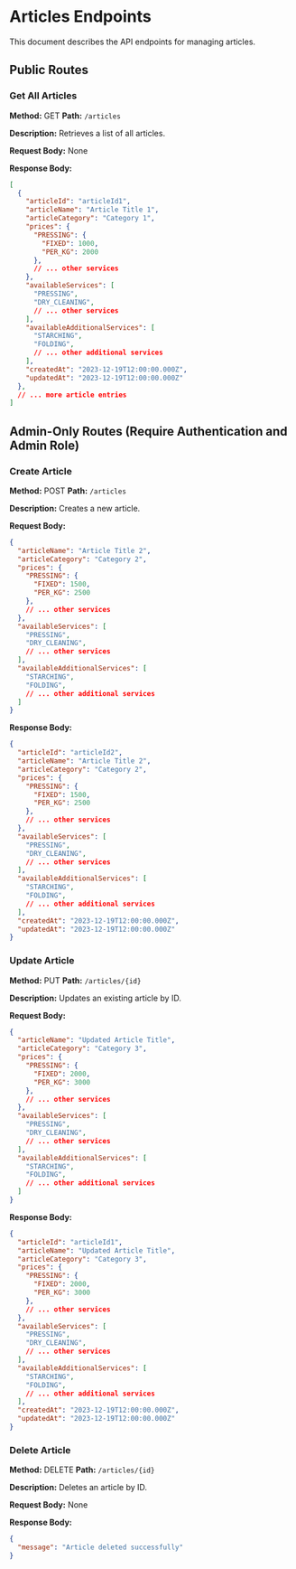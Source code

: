 # Articles Endpoints

This document describes the API endpoints for managing articles.

## Public Routes

### Get All Articles

**Method:** GET
**Path:** `/articles`

**Description:** Retrieves a list of all articles.

**Request Body:** None

**Response Body:**

```json
[
  {
    "articleId": "articleId1",
    "articleName": "Article Title 1",
    "articleCategory": "Category 1",
    "prices": {
      "PRESSING": {
        "FIXED": 1000,
        "PER_KG": 2000
      },
      // ... other services
    },
    "availableServices": [
      "PRESSING",
      "DRY_CLEANING",
      // ... other services
    ],
    "availableAdditionalServices": [
      "STARCHING",
      "FOLDING",
      // ... other additional services
    ],
    "createdAt": "2023-12-19T12:00:00.000Z",
    "updatedAt": "2023-12-19T12:00:00.000Z"
  },
  // ... more article entries
]
```

## Admin-Only Routes (Require Authentication and Admin Role)

### Create Article

**Method:** POST
**Path:** `/articles`

**Description:** Creates a new article.

**Request Body:**

```json
{
  "articleName": "Article Title 2",
  "articleCategory": "Category 2",
  "prices": {
    "PRESSING": {
      "FIXED": 1500,
      "PER_KG": 2500
    },
    // ... other services
  },
  "availableServices": [
    "PRESSING",
    "DRY_CLEANING",
    // ... other services
  ],
  "availableAdditionalServices": [
    "STARCHING",
    "FOLDING",
    // ... other additional services
  ]
}
```

**Response Body:**

```json
{
  "articleId": "articleId2",
  "articleName": "Article Title 2",
  "articleCategory": "Category 2",
  "prices": {
    "PRESSING": {
      "FIXED": 1500,
      "PER_KG": 2500
    },
    // ... other services
  },
  "availableServices": [
    "PRESSING",
    "DRY_CLEANING",
    // ... other services
  ],
  "availableAdditionalServices": [
    "STARCHING",
    "FOLDING",
    // ... other additional services
  ],
  "createdAt": "2023-12-19T12:00:00.000Z",
  "updatedAt": "2023-12-19T12:00:00.000Z"
}
```

### Update Article

**Method:** PUT
**Path:** `/articles/{id}`

**Description:** Updates an existing article by ID.

**Request Body:**

```json
{
  "articleName": "Updated Article Title",
  "articleCategory": "Category 3",
  "prices": {
    "PRESSING": {
      "FIXED": 2000,
      "PER_KG": 3000
    },
    // ... other services
  },
  "availableServices": [
    "PRESSING",
    "DRY_CLEANING",
    // ... other services
  ],
  "availableAdditionalServices": [
    "STARCHING",
    "FOLDING",
    // ... other additional services
  ]
}
```

**Response Body:**

```json
{
  "articleId": "articleId1",
  "articleName": "Updated Article Title",
  "articleCategory": "Category 3",
  "prices": {
    "PRESSING": {
      "FIXED": 2000,
      "PER_KG": 3000
    },
    // ... other services
  },
  "availableServices": [
    "PRESSING",
    "DRY_CLEANING",
    // ... other services
  ],
  "availableAdditionalServices": [
    "STARCHING",
    "FOLDING",
    // ... other additional services
  ],
  "createdAt": "2023-12-19T12:00:00.000Z",
  "updatedAt": "2023-12-19T12:00:00.000Z"
}
```

### Delete Article

**Method:** DELETE
**Path:** `/articles/{id}`

**Description:** Deletes an article by ID.

**Request Body:** None

**Response Body:**

```json
{
  "message": "Article deleted successfully"
}
